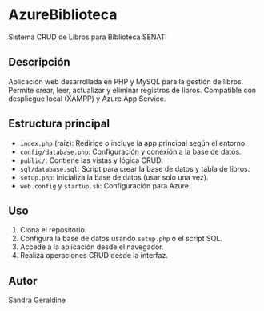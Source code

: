 # AzureBiblioteca

Sistema CRUD de Libros para Biblioteca SENATI

## Descripción
Aplicación web desarrollada en PHP y MySQL para la gestión de libros. Permite crear, leer, actualizar y eliminar registros de libros. Compatible con despliegue local (XAMPP) y Azure App Service.

## Estructura principal
- `index.php` (raíz): Redirige o incluye la app principal según el entorno.
- `config/database.php`: Configuración y conexión a la base de datos.
- `public/`: Contiene las vistas y lógica CRUD.
- `sql/database.sql`: Script para crear la base de datos y tabla de libros.
- `setup.php`: Inicializa la base de datos (usar solo una vez).
- `web.config` y `startup.sh`: Configuración para Azure.

## Uso
1. Clona el repositorio.
2. Configura la base de datos usando `setup.php` o el script SQL.
3. Accede a la aplicación desde el navegador.
4. Realiza operaciones CRUD desde la interfaz.

## Autor
Sandra Geraldine

